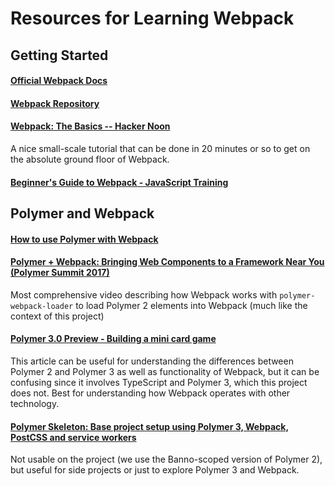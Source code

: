 # Resources for Learning Webpack

## Getting Started
#### [Official Webpack Docs](https://webpack.js.org/guides/getting-started/)

#### [Webpack Repository](https://github.com/webpack/webpack)

#### [Webpack: The Basics -- Hacker Noon](https://hackernoon.com/webpack-the-basics-2712a7ad640b)
A nice small-scale tutorial that can be done in 20 minutes or so to get on the absolute ground floor of Webpack.

#### [Beginner's Guide to Webpack - JavaScript Training](https://medium.com/javascript-training/beginner-s-guide-to-webpack-b1f1a3638460)

## Polymer and Webpack
#### [How to use Polymer with Webpack](http://robdodson.me/how-to-use-polymer-with-webpack/)

#### [Polymer + Webpack: Bringing Web Components to a Framework Near You (Polymer Summit 2017)](https://youtu.be/LpMI_Do5t5U)
Most comprehensive video describing how Webpack works with `polymer-webpack-loader` to load Polymer 2 elements into Webpack (much like the context of this project)

#### [Polymer 3.0 Preview - Building a mini card game](https://medium.com/@jecelynyeen/polymer-3-0-preview-building-a-mini-card-game-ce8948265fd6)
This article can be useful for understanding the differences between Polymer 2 and Polymer 3 as well as functionality of Webpack, but it can be confusing since it involves TypeScript and Polymer 3, which this project does not. Best for understanding how Webpack operates with other technology.

#### [Polymer Skeleton: Base project setup using Polymer 3, Webpack, PostCSS and service workers](https://github.com/PolymerX/polymer-skeleton)
Not usable on the project (we use the Banno-scoped version of Polymer 2), but useful for side projects or just to explore Polymer 3 and Webpack.
